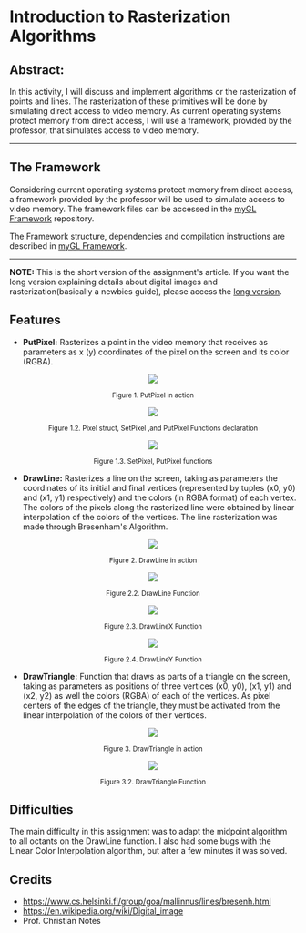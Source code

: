 # Introduction to Rasterization Algorithms

## **Abstract:** 

In this activity,  I will discuss and implement algorithms or the rasterization of points and lines. The rasterization of these primitives will be done by simulating direct access to video memory. As current operating systems protect memory from direct access, I will use a framework, provided by the professor, that simulates access to video memory.

---

## The Framework

Considering current operating systems protect memory from direct access, a framework provided by the professor will be used to simulate access to video memory. The framework files can be accessed in the [myGL Framework](https://github.com/jpvt/Computer_Graphics/tree/master/Assignment%20%231/mygl_framework) repository.

The Framework structure, dependencies and compilation instructions are described in [myGL Framework](https://github.com/jpvt/Computer_Graphics/tree/master/Assignment%20%231/mygl_framework).

---

**NOTE:** This is the short version of the assignment's article. If you want the long version explaining details about digital images and rasterization(basically a newbies guide), please access the [long version](https://github.com/jpvt/Computer_Graphics/blob/master/Assignment%20%231/article.md).

## Features

 * **PutPixel:** Rasterizes a point in the video memory that receives as parameters as x (y) coordinates of the pixel on the screen and its color (RGBA).

<p align="center">
<img src="imgs/putpixel_term.png" >
</p>
<p align="center">
<sub>Figure 1. PutPixel in action</sub>
</p>

<p align="center">
  <img src="imgs/putpixel_h.png" >
</p>
<p align="center">
<sub>Figure 1.2. Pixel struct, SetPixel ,and PutPixel Functions declaration</sub>
</p>

<p align="center">
<img src="imgs/putpixel_c.png" >
</p>
<p align="center">
<sub>Figure 1.3. SetPixel, PutPixel functions</sub>
</p>

 * **DrawLine:** Rasterizes a line on the screen, taking as parameters the coordinates of its initial and final vertices (represented by tuples (x0, y0) and (x1, y1) respectively) and the colors (in RGBA format) of each vertex. The colors of the pixels along the rasterized line were obtained by linear interpolation of the colors of the vertices. The line rasterization was made through Bresenham's Algorithm.

<p align="center">
<img src="imgs/color_line_polar.png" >
</p>
<p align="center">
<sub>Figure 2. DrawLine in action</sub>
</p>

<p align="center">
<img src="imgs/drawLine.png" >
</p>
<p align="center">
<sub>Figure 2.2. DrawLine Function</sub>
</p>

<p align="center">
<img src="imgs/DrawLineX.png" >
</p>
<p align="center">
<sub>Figure 2.3. DrawLineX Function</sub>
</p>

<p align="center">
<img src="imgs/DrawLineY.png" >
</p>
<p align="center">
<sub>Figure 2.4. DrawLineY Function</sub>
</p>

 * **DrawTriangle:** Function that draws as parts of a triangle on the screen, taking as parameters as positions of three vertices (x0, y0), (x1, y1) and (x2, y2) as well the colors (RGBA) of each of the vertices. As pixel centers of the edges of the triangle, they must be activated from the linear interpolation of the colors of their vertices.

 <p align="center">
<img src="imgs/color_triangle_inter.png" >
</p>
<p align="center">
<sub>Figure 3. DrawTriangle in action</sub>
</p>
 
<p align="center">
<img src="imgs/drawTriangle.png" >
</p>
<p align="center">
<sub>Figure 3.2. DrawTriangle Function</sub>
</p>

## Difficulties

The main difficulty in this assignment was to adapt the midpoint algorithm to all octants on the DrawLine function. I also had some bugs with the Linear Color Interpolation algorithm, but after a few minutes it was solved.


## Credits

 * https://www.cs.helsinki.fi/group/goa/mallinnus/lines/bresenh.html
 * https://en.wikipedia.org/wiki/Digital_image
 * Prof. Christian Notes
